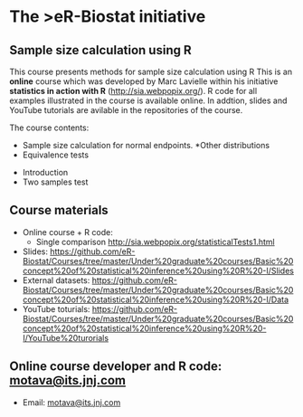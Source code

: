 # The >eR-Biostat initiative
## Sample size calculation using R

This course presents methods for sample size calculation using R
This is an **online** course which was developed by Marc Lavielle within his initiative **statistics in action with R** (http://sia.webpopix.org/).  R code for all examples illustrated in the course is available online. In addtion, slides and YouTube tutorials are avilable in the repositories of the course.

The course contents:
* Sample size calculation for normal endpoints.
*Other distributions
 * Equivalence tests
  + Introduction
  + Two samples test
 ## Course materials
* Online course + R code:
  + Single comparison http://sia.webpopix.org/statisticalTests1.html
* Slides: https://github.com/eR-Biostat/Courses/tree/master/Under%20graduate%20courses/Basic%20concept%20of%20statistical%20inference%20using%20R%20-I/Slides
* External datasets: https://github.com/eR-Biostat/Courses/tree/master/Under%20graduate%20courses/Basic%20concept%20of%20statistical%20inference%20using%20R%20-I/Data
* YouTube toturials: https://github.com/eR-Biostat/Courses/tree/master/Under%20graduate%20courses/Basic%20concept%20of%20statistical%20inference%20using%20R%20-I/YouTube%20turorials

## Online course developer and R code:  motava@its.jnj.com  
* Email: motava@its.jnj.com
